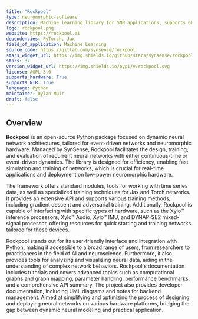 ```yaml
---
title: "Rockpool"
type: neuromorphic-software
description: Machine learning library for SNN applications, supports GPU, TPU, CPU acceleration, and neuromorphic compute hardware deployment.
logo: rockpool.png
website: https://rockpool.ai
dependencies: PyTorch, Jax
field_of_application: Machine Learning
source_code: https://gitlab.com/synsense/rockpool
stars_widget_url: https://img.shields.io/github/stars/synsense/rockpool.svg?style=social
stars: 37
version_widget_url: https://img.shields.io/pypi/v/rockpool.svg
license: AGPL-3.0
supports_hardware: True
supports_NIR: True
language: Python
maintainer: Dylan Muir
draft: false
---
```


## Overview
**Rockpool** is an open-source Python package focused on dynamic neural network architectures, tailored for event-driven networks and neuromorphic hardware. Managed by SynSense,
Rockpool facilitates the design, training, and evaluation of recurrent neural networks with either continuous-time or event-driven dynamics. The library is designed for 
efficiency, enabling fast simulation and training of networks, which is crucial for real-time applications and deployment on low-power neuromorphic hardware.

The framework offers standard modules, tools for working with time series data, as well as specialized training techniques for Jax and Torch networks. It provides an extensive API and
supports various training methods, including gradient descent and adversarial training. Additionally, Rockpool is capable of interfacing with specific types of hardware, such as the 
Xylo™ inference processors, Xylo™ Audio, Xylo™ IMU, and DYNAP-SE2 mixed-signal processor, offering resources for quick starting and training networks tailored for these devices.

Rockpool stands out for its user-friendly interface and integration with Python, making it accessible to a broad range of users, from researchers to practitioners in the field of AI
and neuroscience. Furthermore, it also provides tools for analyzing and visualizing neural data, aiding in the understanding of complex network behaviors. Rockpool's documentation
includes tutorials and covers advanced topics such as computational graphs and graph mapping, parameter handling, performance benchmarks, and a comprehensive API summary. The project
also provides developer documentation, including UML diagrams and notes for backend management. Aimed at simplifying and optimizing the process of designing and deploying neural 
networks on various hardware platforms, bridging the gap between dynamic neural modeling and practical application.
